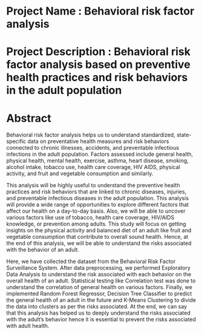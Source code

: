 # Project Name : Behavioral risk factor analysis 

# Project Description : Behavioral risk factor analysis based on preventive health practices and risk behaviors in the adult population

# Abstract

Behavioral risk factor analysis helps us to understand standardized, state-specific data on preventative health measures and risk behaviors connected to chronic illnesses, accidents, and preventable infectious infections in the adult population. Factors assessed include general health, physical health, mental health, exercise, asthma, heart disease, smoking, alcohol intake, tobacco use, health care coverage, HIV AIDS, physical activity, and fruit and vegetable consumption and similarly.

This analysis will be highly useful to understand the preventive health practices and risk behaviors that are linked to chronic diseases, injuries, and preventable infectious diseases in the adult population. This analysis will provide a wide range of opportunities to explore different factors that affect our health on a day-to-day basis. Also, we will be able to uncover various factors like use of tobacco, health care coverage, HIV/AIDS knowledge, or prevention among adults. This study will focus on getting insights on the physical activity and balanced diet of an adult like fruit and vegetable consumption that contribute to overall sound health. Hence, at the end of this analysis, we will be able to understand the risks associated with the behavior of an adult.

Here, we have collected the dataset from the Behavioral Risk Factor Surveillance System. After data preprocessing, we performed Exploratory Data Analysis to understand the risk associated with each behavior on the overall health of an adult. Statistical testing like Correlation test was done to understand the correlation of general health on various factors. Finally, we implemented Random Forest Regressor, Decision Tree Classifier to predict the general health of an adult in the future and K-Means Clustering to divide the data into clusters as per the risks associated. At the end, we can say that this analysis has helped us to deeply understand the risks associated with the adult’s behavior hence it is essential to prevent the risks associated with adult health.
